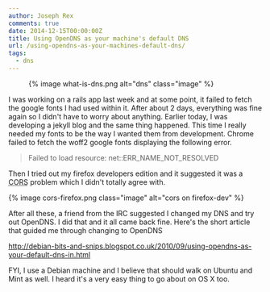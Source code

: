 ```yaml
---
author: Joseph Rex
comments: true
date: 2014-12-15T00:00:00Z
title: Using OpenDNS as your machine's default DNS
url: /using-opendns-as-your-machines-default-dns/
tags:
  - dns
---
```


<figure>
{% image what-is-dns.png alt="dns" class="image" %}
</figure>
I was working on a rails app last week and at some point, it failed to fetch the google fonts I had used within it. After about 2 days, everything was fine again so I didn't have to worry about anything. Earlier today, I was developing a jekyll blog and the same thing happened. This time I really needed my fonts to be the way I wanted them from development. Chrome failed to fetch the woff2 google fonts displaying the following error.
<!--more-->

> Failed to load resource: net::ERR\_NAME\_NOT_RESOLVED

Then I tried out my firefox developers edition and it suggested it was a <acronym title="Cross Origin Resource Sharing">CORS</acronym> problem which I didn't totally agree with.

{% image cors-firefox.png class="image" alt="cors on firefox-dev" %}

After all these, a friend from the IRC suggested I changed my DNS and try out OpenDNS. I did that and it all came back fine. Here's the short article that guided me through changing to OpenDNS

<a href="http://debian-bits-and-snips.blogspot.co.uk/2010/09/using-opendns-as-your-default-dns-in.html" target="_blank">http://debian-bits-and-snips.blogspot.co.uk/2010/09/using-opendns-as-your-default-dns-in.html</a>

FYI, I use a Debian machine and I believe that should walk on Ubuntu and Mint as well. I heard it's a very easy thing to go about on OS X too.
